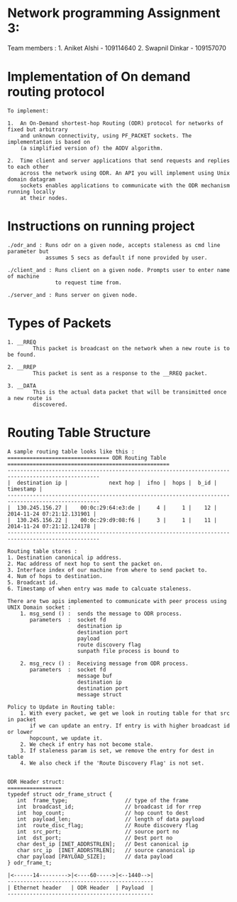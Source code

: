 Network programming Assignment 3:
=================================================

Team members :
        1. Aniket Alshi    - 109114640
        2. Swapnil Dinkar  - 109157070

Implementation of On demand routing protocol 
==================================================
    
    To implement:

    1.  An On-Demand shortest-hop Routing (ODR) protocol for networks of fixed but arbitrary
        and unknown connectivity, using PF_PACKET sockets. The implementation is based on 
        (a simplified version of) the AODV algorithm.
        
    2.  Time client and server applications that send requests and replies to each other 
        across the network using ODR. An API you will implement using Unix domain datagram 
        sockets enables applications to communicate with the ODR mechanism running locally 
        at their nodes.

Instructions on running project
================================

    ./odr_and : Runs odr on a given node, accepts staleness as cmd line parameter but 
                assumes 5 secs as default if none provided by user.

    ./client_and : Runs client on a given node. Prompts user to enter name of machine
                   to request time from.

    ./server_and : Runs server on given node. 

Types of Packets
================

    1. __RREQ
            This packet is broadcast on the network when a new route is to be found.

    2. __RREP
            This packet is sent as a response to the __RREQ packet.

    3. __DATA
            This is the actual data packet that will be transimitted once a new route is
            discovered.


Routing Table Structure
=======================

    A sample routing table looks like this :
    ================================ ODR Routing Table ===================================================
    ---------------------------------------------------------------------------------------------------
    |  destination ip |             next hop |  ifno |  hops |  b_id |                      timestamp |
    ---------------------------------------------------------------------------------------------------
    |  130.245.156.27 |    00:0c:29:64:e3:de |     4 |     1 |    12 |     2014-11-24 07:21:12.131901 |
    |  130.245.156.22 |    00:0c:29:d9:08:f6 |     3 |     1 |    11 |     2014-11-24 07:21:12.124178 |
    ---------------------------------------------------------------------------------------------------

    Routing table stores :
    1. Destination canonical ip address.
    2. Mac address of next hop to sent the packet on.
    3. Interface index of our machine from where to send packet to.
    4. Num of hops to destination.
    5. Broadcast id.
    6. Timestamp of when entry was made to calcuate staleness.

    There are two apis implemented to communicate with peer process using UNIX Domain socket :
        1. msg_send () :  sends the message to ODR process.
           parameters  :  socket fd 
                          destination ip
                          destination port
                          payload
                          route discovery flag
                          sunpath file process is bound to
        
        2. msg_recv () :  Receiving message from ODR process.
           parameters  :  socket fd 
                          message buf
                          destination ip
                          destination port
                          message struct
    
    Policy to Update in Routing table:
        1. With every packet, we get we look in routing table for that src in packet
           if we can update an entry. If entry is with higher broadcast id or lower 
           hopcount, we update it.
        2. We check if entry has not become stale.
        3. If staleness param is set, we remove the entry for dest in table
        4. We also check if the 'Route Discovery Flag' is not set.
    

    ODR Header struct:
    =================
    typedef struct odr_frame_struct {
       int  frame_type;                  // type of the frame
       int  broadcast_id;                // broadcast id for rrep
       int  hop_count;                   // hop count to dest
       int  payload_len;                 // length of data payload
       int  route_disc_flag;             // Route discovery flag
       int  src_port;                    // source port no
       int  dst_port;                    // Dest port no
       char dest_ip [INET_ADDRSTRLEN];   // Dest canonical ip
       char src_ip  [INET_ADDRSTRLEN];   // source canonical ip
       char payload [PAYLOAD_SIZE];      // data payload
    } odr_frame_t;

    |<------14--------->|<----60----->|<--1440-->|
    ----------------------------------------------
    | Ethernet header   | ODR Header  | Payload  |
    ----------------------------------------------




